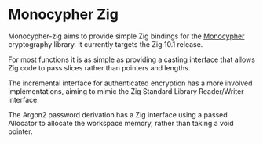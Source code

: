 # Monocypher Zig

Monocypher-zig aims to provide simple Zig bindings for the
[Monocypher](https://github.com/LoupVaillant/Monocypher) cryptography
library. It currently targets the Zig 10.1 release.

For most functions it is as simple as providing a casting
interface that allows Zig code to pass slices rather than pointers
and lengths.

The incremental interface for authenticated encryption
has a more involved
implementations, aiming to mimic the Zig Standard Library
Reader/Writer interface.

The Argon2 password derivation has a Zig interface using a passed
Allocator to allocate the workspace memory, rather than taking a void
pointer.
